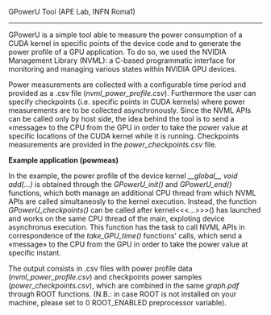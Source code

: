 
GPowerU Tool (APE Lab, INFN Roma1)
__________________________________

GPowerU is a simple tool able to measure the power consumption of a CUDA kernel in specific points of the device code and to generate the power profile of a GPU    application. 
To do so, we used the NVIDIA Management Library (NVML): a C-based programmatic interface for monitoring and managing various states within NVIDIA GPU devices. 

Power measurements are collected with a configurable time period and provided as a .csv file (*nvml_power_profile.csv*).
Furthermore the user can specify checkpoints (i.e. specific points in CUDA kernels) where power measurements are to be collected asynchronously.
Since the NVML APIs can be called only by host side, the idea behind the tool is to send a «message» to the CPU from the GPU in order to take the power value at specific locations of the CUDA kernel while it is running. Checkpoints measurements are provided in the *power_checkpoints.csv* file.

**Example application (powmeas)**

In the example, the power profile of the device kernel *\_\_global\_\_ void add(...)* is obtained through the *GPowerU_init()* and *GPowerU_end()* functions, which both manage an additional CPU thread from which NVML APIs are called simultaneosly to the kernel execution.
Instead, the function *GPowerU_checkpoints()* can be called after kernel<<<...>>>() has launched and works on the same CPU thread of the main, exploting device asynchronus execution. This function has the task to call NVML APIs in correspondence of the *take_GPU_time()* functions' calls, which send a «message» to the CPU from the GPU in order to take the power value at specific instant.

The output consists in .csv files with power profile data (*nvml_power_profile.csv*) and checkpoints power samples (*power_checkpoints.csv*), which are combined in the same *graph.pdf* through ROOT functions. (N.B.: in case ROOT is not installed on your machine, please set to 0 ROOT_ENABLED preprocessor variable).  
